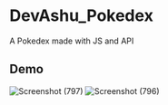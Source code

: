# DevAshu_Pokedex
A Pokedex made with JS and API
## Demo
![Screenshot (797)](https://user-images.githubusercontent.com/75971776/149556859-64cf0f3f-9eaa-4f1f-82b2-32da0b96d65d.png)
![Screenshot (796)](https://user-images.githubusercontent.com/75971776/149556893-01766a5d-4cb8-4fe7-a714-1e632eb3631a.png)

